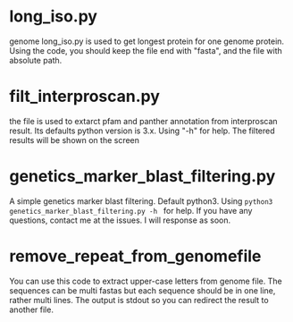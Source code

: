 # long_iso.py
genome
long_iso.py is used to get longest protein for one genome protein. Using the code, you should keep the file end with "fasta", and the file with absolute path. 

# filt_interproscan.py
the file is used to extarct pfam and panther annotation from interproscan result. Its defaults python version is 3.x. Using "-h" for help. The filtered results will be shown on the screen

# genetics_marker_blast_filtering.py
A simple genetics marker blast filtering. Default python3. Using `python3 genetics_marker_blast_filtering.py -h ` for help. If you have any questions, contact me at the issues. I will response as soon.

# remove_repeat_from_genomefile
You can use this code to extract upper-case letters from genome file. The sequences can be multi fastas but  each sequence should be in one line, rather multi lines. The output is stdout so you can redirect the result to another file.
